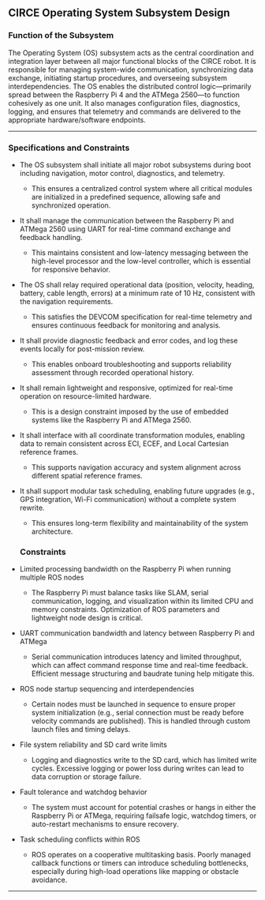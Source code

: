 ## CIRCE Operating System Subsystem Design

### Function of the Subsystem

The Operating System (OS) subsystem acts as the central coordination and integration layer between all major functional blocks of the CIRCE robot. It is responsible for managing system-wide communication, synchronizing data exchange, initiating startup procedures, and overseeing subsystem interdependencies. The OS enables the distributed control logic—primarily spread between the Raspberry Pi 4 and the ATMega 2560—to function cohesively as one unit. It also manages configuration files, diagnostics, logging, and ensures that telemetry and commands are delivered to the appropriate hardware/software endpoints.

---

### Specifications and Constraints

- The OS subsystem shall initiate all major robot subsystems during boot including navigation, motor control, diagnostics, and telemetry.  
  - This ensures a centralized control system where all critical modules are initialized in a predefined sequence, allowing safe and synchronized operation.

- It shall manage the communication between the Raspberry Pi and ATMega 2560 using UART for real-time command exchange and feedback handling.  
  - This maintains consistent and low-latency messaging between the high-level processor and the low-level controller, which is essential for responsive behavior.

- The OS shall relay required operational data (position, velocity, heading, battery, cable length, errors) at a minimum rate of 10 Hz, consistent with the navigation requirements.  
  - This satisfies the DEVCOM specification for real-time telemetry and ensures continuous feedback for monitoring and analysis.

- It shall provide diagnostic feedback and error codes, and log these events locally for post-mission review.  
  - This enables onboard troubleshooting and supports reliability assessment through recorded operational history.

- It shall remain lightweight and responsive, optimized for real-time operation on resource-limited hardware.  
  - This is a design constraint imposed by the use of embedded systems like the Raspberry Pi and ATMega 2560.

- It shall interface with all coordinate transformation modules, enabling data to remain consistent across ECI, ECEF, and Local Cartesian reference frames.  
  - This supports navigation accuracy and system alignment across different spatial reference frames.

- It shall support modular task scheduling, enabling future upgrades (e.g., GPS integration, Wi-Fi communication) without a complete system rewrite.  
  - This ensures long-term flexibility and maintainability of the system architecture.
 
  ### Constraints

- Limited processing bandwidth on the Raspberry Pi when running multiple ROS nodes  
  - The Raspberry Pi must balance tasks like SLAM, serial communication, logging, and visualization within its limited CPU and memory constraints. Optimization of ROS parameters and lightweight node design is critical.

- UART communication bandwidth and latency between Raspberry Pi and ATMega  
  - Serial communication introduces latency and limited throughput, which can affect command response time and real-time feedback. Efficient message structuring and baudrate tuning help mitigate this.

- ROS node startup sequencing and interdependencies  
  - Certain nodes must be launched in sequence to ensure proper system initialization (e.g., serial connection must be ready before velocity commands are published). This is handled through custom launch files and timing delays.

- File system reliability and SD card write limits  
  - Logging and diagnostics write to the SD card, which has limited write cycles. Excessive logging or power loss during writes can lead to data corruption or storage failure.

- Fault tolerance and watchdog behavior  
  - The system must account for potential crashes or hangs in either the Raspberry Pi or ATMega, requiring failsafe logic, watchdog timers, or auto-restart mechanisms to ensure recovery.

- Task scheduling conflicts within ROS  
  - ROS operates on a cooperative multitasking basis. Poorly managed callback functions or timers can introduce scheduling bottlenecks, especially during high-load operations like mapping or obstacle avoidance.

---

